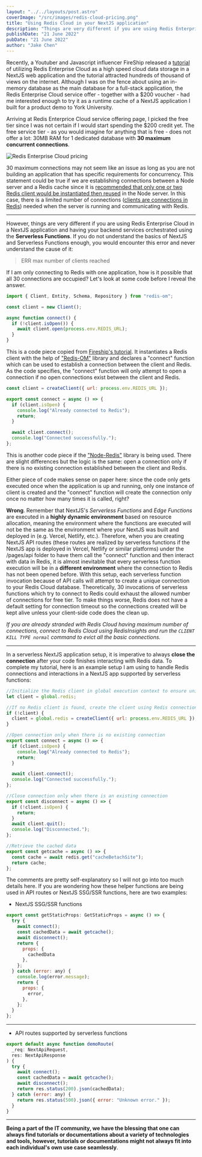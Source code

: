 ```yaml
---
layout: "../../layouts/post.astro"
coverImage: "/src/images/redis-cloud-pricing.png"
title: "Using Redis Cloud in your NextJS application"
description: "Things are very different if you are using Redis Enterprise Cloud in a NextJS application and having your backend services orchestrated using the Serverless Functions. If you do not understand the basics of NextJS and Serverless Functions enough, you would encounter this error and never understand the cause of it"
publishDate: "21 June 2022"
pubDate: "21 June 2022"
author: "Jake Chen"
---
```


Recently, a Youtuber and Javascript influencer FireShip released a [tutorial](https://www.youtube.com/watch?v=DOIWQddRD5M&t=334s&ab_channel=Fireship) of utilizing Redis Enterprise Cloud as a high speed cloud data storage in a NextJS web application and the tutorial attracted hundreds of thousand of views on the internet. Although I was on the fence about using an in-memory database as the main database for a full-stack application, the Redis Enterprise Cloud service offer - together with a $200 voucher - had me interested enough to try it as a runtime cache of a NextJS application I built for a product demo to York University.

Arriving at Redis Enterprice Cloud service offering page, I picked the free tier since I was not certain if I would start spending the $200 credit yet. The free service tier - as you would imagine for anything that is free - does not offer a lot: 30MB RAM for 1 dedicated database with **30 maximum concurrent connections**.

![Redis Enterprise Cloud pricing](https://dev-to-uploads.s3.amazonaws.com/uploads/articles/adqf02q6yhezk66m26l9.PNG "Redis Enterprise Cloud pricing information")

30 maximum connections may not seem like an issue as long as you are not building an application that has specific requirements for concurrency. This statement could be true if we are establishing connections between a Node server and a Redis cache since it is [recommended that only one or two Redis client would be instantiated then reused](https://github.com/redis/node-redis/issues/558) in the Node server. In this case, there is a limited number of connections ([clients are connections in Redis](https://stackoverflow.com/questions/51517578/how-many-total-connection-or-max-connections-are-available-in-redis-server)) needed when the server is running and communicating with Redis.

---

However, things are very different if you are using Redis Enterprise Cloud in a NextJS application and having your backend services orchestrated using the **Serverless Functions**. If you do not understand the basics of NextJS and Serverless Functions enough, you would encounter this error and never understand the cause of it:

> ERR max number of clients reached

If I am only connecting to Redis with one application, how is it possible that all 30 connections are occupied? Let's look at some code before I reveal the answer.

```javascript
import { Client, Entity, Schema, Repository } from "redis-om";

const client = new Client();

async function connect() {
  if (!client.isOpen()) {
    await client.open(process.env.REDIS_URL);
  }
}
```

This is a code piece copied from [Fireship's tutorial](https://fireship.io/lessons/redis-nextjs/). It instantiates a Redis client with the help of ["Redis-OM"](https://www.npmjs.com/package/redis-om) library and declares a "connect" function which can be used to establish a connection between the client and Redis. As the code specifies, the "connect" function will only attempt to open a connection if no open connections exist between the client and Redis.

```javascript
const client = createClient({ url: process.env.REDIS_URL });

export const connect = async () => {
  if (client.isOpen) {
    console.log("Already connected to Redis");
    return;
  }

  await client.connect();
  console.log("Connected successfully.");
};
```

This is another code piece if the ["Node-Redis"](https://www.npmjs.com/package/redis) library is being used. There are slight differences but the logic is the same: open a connection only if there is no existing connection established between the client and Redis.

Either piece of code makes sense on paper here: since the code only gets executed once when the application is up and running, only one instance of client is created and the "connect" function will create the connection only once no matter how many times it is called, right?

**Wrong**. Remember that NextJS's _Serverless Functions_ and _Edge Functions_ are executed in a **highly dynamic environment** based on resource allocation, meaning the environment where the functions are executed will not be the same as the environment where your NextJS was built and deployed in (e.g. Vercel, Netlify, etc.). Therefore, when you are creating NextJS API routes (these routes are realized by serverless functions if the NextJS app is deployed in Vercel, Netlify or similar platforms) under the /pages/api folder to have them call the "connect" function and then interact with data in Redis, it is almost inevitable that every serverless function execution will be in a **different environment** where the connection to Redis has not been opened before. With this setup, each serverless function invocation because of API calls will attempt to create a unique connection to your Redis Cloud database. Theoretically, 30 invocations of serverless functions which try to connect to Redis could exhaust the allowed number of connections for free tier. To make things worse, Redis does not have a default setting for connection timeout so the connections created will be kept alive unless your client-side code does the clean up.

_If you are already stranded with Redis Cloud having maximum number of connections, connect to Redis Cloud using RedisInsights and run the `CLIENT KILL TYPE normal` command to evict all the basic connections._

---

In a serverless NextJS application setup, it is imperative to always **close the connection** after your code finishes interacting with Redis data. To complete my tutorial, here is an example setup I am using to handle Redis connections and interactions in a NextJS app supported by serverless functions:

```javascript
//Initialize the Redis client in global execution context to ensure uniqueness of the client
let client = global.redis;

//If no Redis client is found, create the client using Redis connection string
if (!client) {
  client = global.redis = createClient({ url: process.env.REDIS_URL });
}

//Open connection only when there is no existing connection
export const connect = async () => {
  if (client.isOpen) {
    console.log("Already connected to Redis");
    return;
  }

  await client.connect();
  console.log("Connected successfully.");
};

//Close connection only when there is an existing connection
export const disconnect = async () => {
  if (!client.isOpen) {
    return;
  }
  await client.quit();
  console.log("Disconnected.");
};

//Retrieve the cached data
export const getcache = async () => {
  const cache = await redis.get("cacheBetachSite");
  return cache;
};
```

The comments are pretty self-explanatory so I will not go into too much details here. If you are wondering how these helper functions are being used in API routes or NextJS SSG/SSR functions, here are two examples:

- NextJS SSG/SSR functions

```javascript
export const getStaticProps: GetStaticProps = async () => {
  try {
    await connect();
    const cachedData = await getcache();
    await disconnect();
    return {
      props: {
        cachedData
      },
    };
  } catch (error: any) {
    console.log(error.message);
    return {
      props: {
        error,
      },
    };
  }
};
```

---

- API routes supported by serverless functions

```javascript
export default async function demoRoute(
  _req: NextApiRequest,
  res: NextApiResponse
) {
  try {
    await connect();
    const cachedData = await getcache();
    await disconnect();
    return res.status(200).json(cachedData);
  } catch (error: any) {
    return res.status(500).json({ error: "Unknown error." });
  }
}
```

---

**Being a part of the IT community, we have the blessing that one can always find tutorials or documentations about a variety of technologies and tools, however, tutorials or documentations might not always fit into each individual's own use case seamlessly**.
